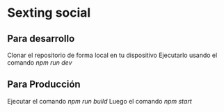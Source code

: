 # Sexting social

## Para desarrollo
 Clonar el repositorio de forma local en tu dispositivo
 Ejecutarlo usando el comando *npm run dev*
 
## Para Producción
  Ejecutar el comando *npm run build*
  Luego el comando *npm start*
